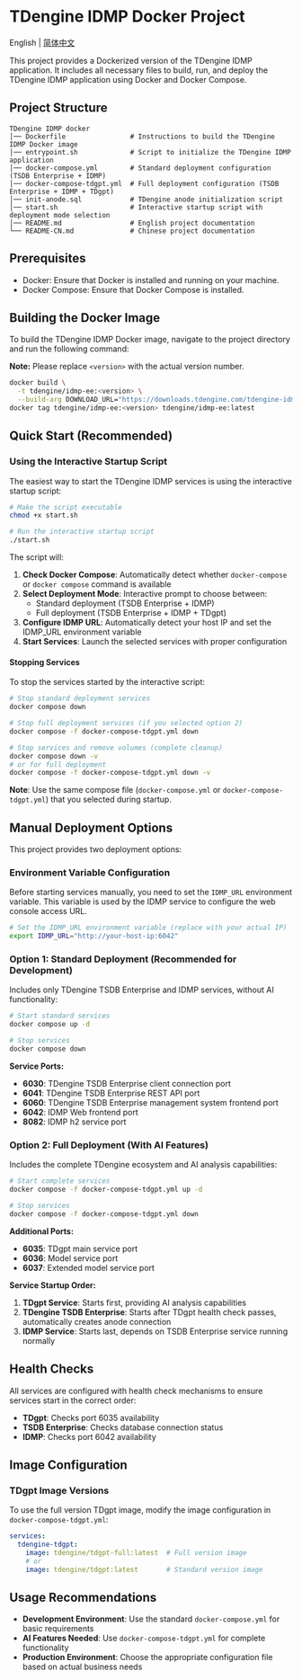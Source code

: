 # TDengine IDMP Docker Project

English | [简体中文](README-CN.md)

This project provides a Dockerized version of the TDengine IDMP application. It includes all necessary files to build, run, and deploy the TDengine IDMP application using Docker and Docker Compose.

## Project Structure

```
TDengine IDMP docker
│── Dockerfile                # Instructions to build the TDengine IDMP Docker image
│── entrypoint.sh             # Script to initialize the TDengine IDMP application
│── docker-compose.yml        # Standard deployment configuration (TSDB Enterprise + IDMP)
│── docker-compose-tdgpt.yml  # Full deployment configuration (TSDB Enterprise + IDMP + TDgpt)
│── init-anode.sql            # TDengine anode initialization script
│── start.sh                  # Interactive startup script with deployment mode selection
│── README.md                 # English project documentation
└── README-CN.md              # Chinese project documentation
```

## Prerequisites

- Docker: Ensure that Docker is installed and running on your machine.
- Docker Compose: Ensure that Docker Compose is installed.

## Building the Docker Image

To build the TDengine IDMP Docker image, navigate to the project directory and run the following command:

**Note:** Please replace `<version>` with the actual version number.

```bash
docker build \
  -t tdengine/idmp-ee:<version> \
  --build-arg DOWNLOAD_URL="https://downloads.tdengine.com/tdengine-idmp-enterprise/<version>/tdengine-idmp-enterprise-<version>-linux-generic.tar.gz" .
docker tag tdengine/idmp-ee:<version> tdengine/idmp-ee:latest
```

## Quick Start (Recommended)

### Using the Interactive Startup Script

The easiest way to start the TDengine IDMP services is using the interactive startup script:

```bash
# Make the script executable
chmod +x start.sh

# Run the interactive startup script
./start.sh
```

The script will:
1. **Check Docker Compose**: Automatically detect whether `docker-compose` or `docker compose` command is available
2. **Select Deployment Mode**: Interactive prompt to choose between:
   - Standard deployment (TSDB Enterprise + IDMP)
   - Full deployment (TSDB Enterprise + IDMP + TDgpt)
3. **Configure IDMP URL**: Automatically detect your host IP and set the IDMP_URL environment variable
4. **Start Services**: Launch the selected services with proper configuration

#### Stopping Services

To stop the services started by the interactive script:

```bash
# Stop standard deployment services
docker compose down

# Stop full deployment services (if you selected option 2)
docker compose -f docker-compose-tdgpt.yml down

# Stop services and remove volumes (complete cleanup)
docker compose down -v
# or for full deployment
docker compose -f docker-compose-tdgpt.yml down -v
```

**Note**: Use the same compose file (`docker-compose.yml` or `docker-compose-tdgpt.yml`) that you selected during startup.

## Manual Deployment Options

This project provides two deployment options:

### Environment Variable Configuration

Before starting services manually, you need to set the `IDMP_URL` environment variable. This variable is used by the IDMP service to configure the web console access URL.

```bash
# Set the IDMP_URL environment variable (replace with your actual IP)
export IDMP_URL="http://your-host-ip:6042"
```

### Option 1: Standard Deployment (Recommended for Development)

Includes only TDengine TSDB Enterprise and IDMP services, without AI functionality:

```bash
# Start standard services
docker compose up -d

# Stop services
docker compose down
```

**Service Ports:**
- **6030**: TDengine TSDB Enterprise client connection port
- **6041**: TDengine TSDB Enterprise REST API port
- **6060**: TDengine TSDB Enterprise management system frontend port
- **6042**: IDMP Web frontend port
- **8082**: IDMP h2 service port

### Option 2: Full Deployment (With AI Features)

Includes the complete TDengine ecosystem and AI analysis capabilities:

```bash
# Start complete services
docker compose -f docker-compose-tdgpt.yml up -d

# Stop services
docker compose -f docker-compose-tdgpt.yml down
```

**Additional Ports:**
- **6035**: TDgpt main service port
- **6036**: Model service port
- **6037**: Extended model service port

**Service Startup Order:**
1. **TDgpt Service**: Starts first, providing AI analysis capabilities
2. **TDengine TSDB Enterprise**: Starts after TDgpt health check passes, automatically creates anode connection
3. **IDMP Service**: Starts last, depends on TSDB Enterprise service running normally

## Health Checks

All services are configured with health check mechanisms to ensure services start in the correct order:
- **TDgpt**: Checks port 6035 availability
- **TSDB Enterprise**: Checks database connection status
- **IDMP**: Checks port 6042 availability

## Image Configuration

### TDgpt Image Versions

To use the full version TDgpt image, modify the image configuration in `docker-compose-tdgpt.yml`:

```yaml
services:
  tdengine-tdgpt:
    image: tdengine/tdgpt-full:latest  # Full version image
    # or
    image: tdengine/tdgpt:latest       # Standard version image
```

## Usage Recommendations

- **Development Environment**: Use the standard `docker-compose.yml` for basic requirements
- **AI Features Needed**: Use `docker-compose-tdgpt.yml` for complete functionality
- **Production Environment**: Choose the appropriate configuration file based on actual business needs